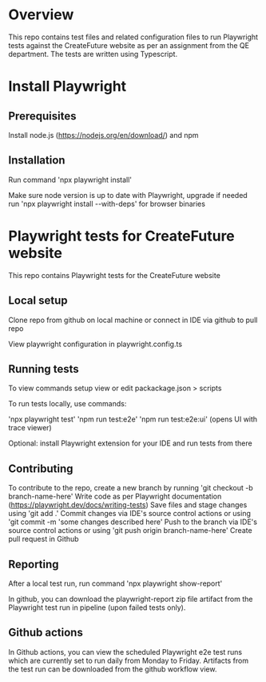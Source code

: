 # Overview

This repo contains test files and related configuration files to run Playwright tests against the CreateFuture website as per an assignment from the QE department.
The tests are written using Typescript. 

# Install Playwright

## Prerequisites 

Install node.js (https://nodejs.org/en/download/) and npm

## Installation 

Run command 'npx playwright install'

Make sure node version is up to date with Playwright, upgrade if needed
run 'npx playwright install --with-deps' for browser binaries


# Playwright tests for CreateFuture website

This repo contains Playwright tests for the CreateFuture website

## Local setup

Clone repo from github on local machine or connect in IDE via github to pull repo

View playwright configuration in playwright.config.ts


## Running tests

To view commands setup view or edit packackage.json > scripts

To run tests locally, use commands: 

'npx playwright test'
'npm run test:e2e'
'npm run test:e2e:ui' (opens UI with trace viewer)

Optional: install Playwright extension for your IDE and run tests from there

## Contributing

To contribute to the repo, create a new branch by running 'git checkout -b branch-name-here'
Write code as per Playwright documentation (https://playwright.dev/docs/writing-tests)
Save files and stage changes using 'git add .'
Commit changes via IDE's source control actions or using 'git commit -m 'some changes described here'
Push to the branch via IDE's source control actions or using 'git push origin branch-name-here'
Create pull request in Github

## Reporting

After a local test run, run command 'npx playwright show-report'

In github, you can download the playwright-report zip file artifact from the Playwright test run in pipeline (upon failed tests only).

## Github actions

In Github actions, you can view the scheduled Playwright e2e test runs which are currently set to run daily from Monday to Friday.
Artifacts from the test run can be downloaded from the github workflow view.